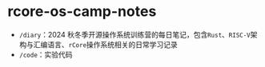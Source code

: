 # rcore-os-camp-notes

* `/diary`：2024 秋冬季开源操作系统训练营的每日笔记，包含`Rust`、`RISC-V`架构与汇编语言、`rCore`操作系统相关的日常学习记录
* `/code`：实验代码